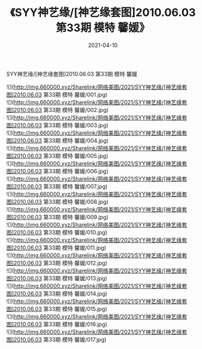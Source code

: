 ﻿---
layout: post
title:  《SYY神艺缘/[神艺缘套图]2010.06.03 第33期 模特 馨媛》
date:   2021-04-10
img: http://img.660000.xyz/Sharelink/网络美图/2021/SYY神艺缘/[神艺缘套图]2010.06.03 第33期 模特 馨媛/000.jpg
categories: [美女, 清纯, 唯美]
---

SYY神艺缘/[神艺缘套图]2010.06.03 第33期 模特 馨媛

 ![](http://img.660000.xyz/Sharelink/网络美图/2021/SYY神艺缘/[神艺缘套图]2010.06.03 第33期 模特 馨媛/001.jpg) <br>![](http://img.660000.xyz/Sharelink/网络美图/2021/SYY神艺缘/[神艺缘套图]2010.06.03 第33期 模特 馨媛/002.jpg) <br>![](http://img.660000.xyz/Sharelink/网络美图/2021/SYY神艺缘/[神艺缘套图]2010.06.03 第33期 模特 馨媛/003.jpg) <br>![](http://img.660000.xyz/Sharelink/网络美图/2021/SYY神艺缘/[神艺缘套图]2010.06.03 第33期 模特 馨媛/004.jpg) <br>![](http://img.660000.xyz/Sharelink/网络美图/2021/SYY神艺缘/[神艺缘套图]2010.06.03 第33期 模特 馨媛/005.jpg) <br>![](http://img.660000.xyz/Sharelink/网络美图/2021/SYY神艺缘/[神艺缘套图]2010.06.03 第33期 模特 馨媛/006.jpg) <br>![](http://img.660000.xyz/Sharelink/网络美图/2021/SYY神艺缘/[神艺缘套图]2010.06.03 第33期 模特 馨媛/007.jpg) <br>![](http://img.660000.xyz/Sharelink/网络美图/2021/SYY神艺缘/[神艺缘套图]2010.06.03 第33期 模特 馨媛/008.jpg) <br>![](http://img.660000.xyz/Sharelink/网络美图/2021/SYY神艺缘/[神艺缘套图]2010.06.03 第33期 模特 馨媛/009.jpg) <br>![](http://img.660000.xyz/Sharelink/网络美图/2021/SYY神艺缘/[神艺缘套图]2010.06.03 第33期 模特 馨媛/010.jpg) <br>![](http://img.660000.xyz/Sharelink/网络美图/2021/SYY神艺缘/[神艺缘套图]2010.06.03 第33期 模特 馨媛/011.jpg) <br>![](http://img.660000.xyz/Sharelink/网络美图/2021/SYY神艺缘/[神艺缘套图]2010.06.03 第33期 模特 馨媛/012.jpg) <br>![](http://img.660000.xyz/Sharelink/网络美图/2021/SYY神艺缘/[神艺缘套图]2010.06.03 第33期 模特 馨媛/013.jpg) <br>![](http://img.660000.xyz/Sharelink/网络美图/2021/SYY神艺缘/[神艺缘套图]2010.06.03 第33期 模特 馨媛/014.jpg) <br>![](http://img.660000.xyz/Sharelink/网络美图/2021/SYY神艺缘/[神艺缘套图]2010.06.03 第33期 模特 馨媛/015.jpg) <br>![](http://img.660000.xyz/Sharelink/网络美图/2021/SYY神艺缘/[神艺缘套图]2010.06.03 第33期 模特 馨媛/016.jpg) <br>![](http://img.660000.xyz/Sharelink/网络美图/2021/SYY神艺缘/[神艺缘套图]2010.06.03 第33期 模特 馨媛/017.jpg) <br>